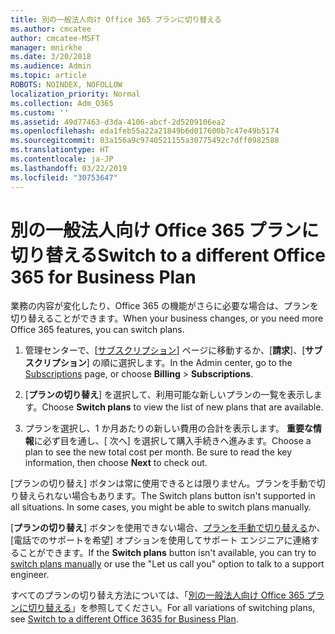 ```yaml
---
title: 別の一般法人向け Office 365 プランに切り替える
ms.author: cmcatee
author: cmcatee-MSFT
manager: mnirkhe
ms.date: 3/20/2018
ms.audience: Admin
ms.topic: article
ROBOTS: NOINDEX, NOFOLLOW
localization_priority: Normal
ms.collection: Adm_O365
ms.custom: ''
ms.assetid: 49d77463-d3da-4106-abcf-2d5209106ea2
ms.openlocfilehash: eda1feb55a22a21849b6d017600b7c47e49b5174
ms.sourcegitcommit: 03a156a9c9740521155a30775492c7dff0982588
ms.translationtype: HT
ms.contentlocale: ja-JP
ms.lasthandoff: 03/22/2019
ms.locfileid: "30753647"
---
```

# <a name="switch-to-a-different-office-365-for-business-plan"></a><span data-ttu-id="9c614-102">別の一般法人向け Office 365 プランに切り替える</span><span class="sxs-lookup"><span data-stu-id="9c614-102">Switch to a different Office 365 for Business Plan</span></span>

<span data-ttu-id="9c614-103">業務の内容が変化したり、Office 365 の機能がさらに必要な場合は、プランを切り替えることができます。</span><span class="sxs-lookup"><span data-stu-id="9c614-103">When your business changes, or you need more Office 365 features, you can switch plans.</span></span>
  
1. <span data-ttu-id="9c614-104">管理センターで、[[サブスクリプション](https://go.microsoft.com/fwlink/p/?linkid=842054)] ページに移動するか、[**請求**]、[**サブスクリプション**] の順に選択します。</span><span class="sxs-lookup"><span data-stu-id="9c614-104">In the Admin center, go to the [Subscriptions](https://go.microsoft.com/fwlink/p/?linkid=842054) page, or choose **Billing** \> **Subscriptions**.</span></span>
    
2. <span data-ttu-id="9c614-105">[**プランの切り替え**] を選択して、利用可能な新しいプランの一覧を表示します。</span><span class="sxs-lookup"><span data-stu-id="9c614-105">Choose **Switch plans** to view the list of new plans that are available.</span></span> 
    
3. <span data-ttu-id="9c614-p101">プランを選択し、1 か月あたりの新しい費用の合計を表示します。 **重要な情報**に必ず目を通し、[ 次へ] を選択して購入手続きへ進みます。</span><span class="sxs-lookup"><span data-stu-id="9c614-p101">Choose a plan to see the new total cost per month. Be sure to read the key information, then choose **Next** to check out.</span></span> 
    
<span data-ttu-id="9c614-p102">[プランの切り替え] ボタンは常に使用できるとは限りません。プランを手動で切り替えられない場合もあります。</span><span class="sxs-lookup"><span data-stu-id="9c614-p102">The Switch plans button isn't supported in all situations. In some cases, you might be able to switch plans manually.</span></span>
  
<span data-ttu-id="9c614-110">[**プランの切り替え**] ボタンを使用できない場合、[プランを手動で切り替える](https://support.office.com/article/eb0d0680-5677-41a0-8c46-4b9d47f1c209)か、[電話でのサポートを希望] オプションを使用してサポート エンジニアに連絡することができます。</span><span class="sxs-lookup"><span data-stu-id="9c614-110">If the **Switch plans** button isn't available, you can try to [switch plans manually](https://support.office.com/article/eb0d0680-5677-41a0-8c46-4b9d47f1c209) or use the "Let us call you" option to talk to a support engineer.</span></span> 
  
<span data-ttu-id="9c614-111">すべてのプランの切り替え方法については、「[別の一般法人向け Office 365 プランに切り替える](https://support.office.com/article/49d77463-d3da-4106-abcf-2d5209106ea2)」を参照してください。</span><span class="sxs-lookup"><span data-stu-id="9c614-111">For all variations of switching plans, see [Switch to a different Office 3635 for Business Plan](https://support.office.com/article/49d77463-d3da-4106-abcf-2d5209106ea2).</span></span>
  

